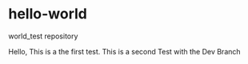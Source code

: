 # hello-world
world_test repository

Hello,
This is a the first test. 
This is a second Test with the Dev Branch
